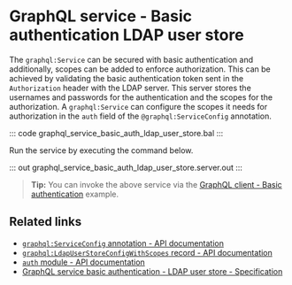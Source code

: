# GraphQL service - Basic authentication LDAP user store

The `graphql:Service` can be secured with basic authentication and additionally, scopes can be added to enforce authorization. This can be achieved by validating the basic authentication token sent in the `Authorization` header with the LDAP server. This server stores the usernames and passwords for the authentication and the scopes for the authorization. A `graphql:Service` can configure the scopes it needs for authorization in the `auth` field of the `@graphql:ServiceConfig` annotation.

::: code graphql_service_basic_auth_ldap_user_store.bal :::

Run the service by executing the command below.

::: out graphql_service_basic_auth_ldap_user_store.server.out :::

>**Tip:** You can invoke the above service via the [GraphQL client - Basic authentication](/learn/by-example/graphql-client-security-basic-auth/) example.

## Related links
- [`graphql:ServiceConfig` annotation - API documentation](https://lib.ballerina.io/ballerina/graphql/latest/annotations#ServiceConfig)
- [`graphql:LdapUserStoreConfigWithScopes` record - API documentation](https://lib.ballerina.io/ballerina/graphql/latest/records/LdapUserStoreConfigWithScopes)
- [`auth` module - API documentation](https://lib.ballerina.io/ballerina/auth/latest/)
- [GraphQL service basic authentication - LDAP user store - Specification](/spec/graphql/#11112-basic-authentication---ldap-user-store)
